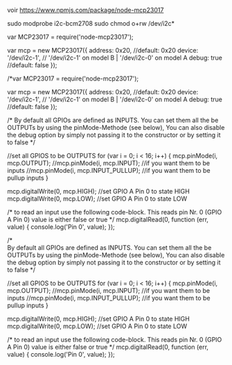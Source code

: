 
voir https://www.npmjs.com/package/node-mcp23017

sudo modprobe i2c-bcm2708
sudo chmod o+rw /dev/i2c*

var MCP23017 = require('node-mcp23017');
 
var mcp = new MCP23017({
  address: 0x20, //default: 0x20
  device: '/dev/i2c-1', // '/dev/i2c-1' on model B | '/dev/i2c-0' on model A
  debug: true //default: false
});
 
/*var MCP23017 = require('node-mcp23017');
 
var mcp = new MCP23017({
  address: 0x20, //default: 0x20
  device: '/dev/i2c-1', // '/dev/i2c-1' on model B | '/dev/i2c-0' on model A
  debug: true //default: false
});
 
/*
  By default all GPIOs are defined as INPUTS.
  You can set them all the be OUTPUTs by using the pinMode-Methode (see below),
  You can also disable the debug option by simply not passing it to the constructor
  or by setting it to false
*/
 
//set all GPIOS to be OUTPUTS
for (var i = 0; i < 16; i++) {
    mcp.pinMode(i, mcp.OUTPUT);
    //mcp.pinMode(i, mcp.INPUT); //if you want them to be inputs
    //mcp.pinMode(i, mcp.INPUT_PULLUP); //if you want them to be pullup inputs
  }
   
  mcp.digitalWrite(0, mcp.HIGH); //set GPIO A Pin 0 to state HIGH
  mcp.digitalWrite(0, mcp.LOW); //set GPIO A Pin 0 to state LOW
   
  /*
    to read an input use the following code-block.
    This reads pin Nr. 0 (GPIO A Pin 0)
    value is either false or true
  */
  mcp.digitalRead(0, function (err, value) {
    console.log('Pin 0', value);
  });

/*  
  By default all GPIOs are defined as INPUTS.
  You can set them all the be OUTPUTs by using the pinMode-Methode (see below),
  You can also disable the debug option by simply not passing it to the constructor
  or by setting it to false
*/
 
//set all GPIOS to be OUTPUTS
for (var i = 0; i < 16; i++) {
  mcp.pinMode(i, mcp.OUTPUT);
  //mcp.pinMode(i, mcp.INPUT); //if you want them to be inputs
  //mcp.pinMode(i, mcp.INPUT_PULLUP); //if you want them to be pullup inputs
}
 
mcp.digitalWrite(0, mcp.HIGH); //set GPIO A Pin 0 to state HIGH
mcp.digitalWrite(0, mcp.LOW); //set GPIO A Pin 0 to state LOW
 
/*
  to read an input use the following code-block.
  This reads pin Nr. 0 (GPIO A Pin 0)
  value is either false or true
*/
mcp.digitalRead(0, function (err, value) {
  console.log('Pin 0', value);
});
